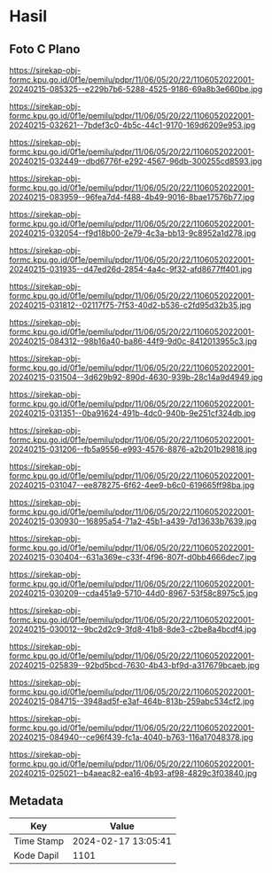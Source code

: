 # Hasil

## Foto C Plano

https://sirekap-obj-formc.kpu.go.id/0f1e/pemilu/pdpr/11/06/05/20/22/1106052022001-20240215-085325--e229b7b6-5288-4525-9186-69a8b3e660be.jpg

https://sirekap-obj-formc.kpu.go.id/0f1e/pemilu/pdpr/11/06/05/20/22/1106052022001-20240215-032621--7bdef3c0-4b5c-44c1-9170-169d6209e953.jpg

https://sirekap-obj-formc.kpu.go.id/0f1e/pemilu/pdpr/11/06/05/20/22/1106052022001-20240215-032449--dbd6776f-e292-4567-96db-300255cd8593.jpg

https://sirekap-obj-formc.kpu.go.id/0f1e/pemilu/pdpr/11/06/05/20/22/1106052022001-20240215-083959--96fea7d4-f488-4b49-9016-8bae17576b77.jpg

https://sirekap-obj-formc.kpu.go.id/0f1e/pemilu/pdpr/11/06/05/20/22/1106052022001-20240215-032054--f9d18b00-2e79-4c3a-bb13-9c8952a1d278.jpg

https://sirekap-obj-formc.kpu.go.id/0f1e/pemilu/pdpr/11/06/05/20/22/1106052022001-20240215-031935--d47ed26d-2854-4a4c-9f32-afd8677ff401.jpg

https://sirekap-obj-formc.kpu.go.id/0f1e/pemilu/pdpr/11/06/05/20/22/1106052022001-20240215-031812--02117f75-7f53-40d2-b536-c2fd95d32b35.jpg

https://sirekap-obj-formc.kpu.go.id/0f1e/pemilu/pdpr/11/06/05/20/22/1106052022001-20240215-084312--98b16a40-ba86-44f9-9d0c-8412013955c3.jpg

https://sirekap-obj-formc.kpu.go.id/0f1e/pemilu/pdpr/11/06/05/20/22/1106052022001-20240215-031504--3d629b92-890d-4630-939b-28c14a9d4949.jpg

https://sirekap-obj-formc.kpu.go.id/0f1e/pemilu/pdpr/11/06/05/20/22/1106052022001-20240215-031351--0ba91624-491b-4dc0-940b-9e251cf324db.jpg

https://sirekap-obj-formc.kpu.go.id/0f1e/pemilu/pdpr/11/06/05/20/22/1106052022001-20240215-031206--fb5a9556-e993-4576-8876-a2b201b29818.jpg

https://sirekap-obj-formc.kpu.go.id/0f1e/pemilu/pdpr/11/06/05/20/22/1106052022001-20240215-031047--ee878275-6f62-4ee9-b6c0-619665ff98ba.jpg

https://sirekap-obj-formc.kpu.go.id/0f1e/pemilu/pdpr/11/06/05/20/22/1106052022001-20240215-030930--16895a54-71a2-45b1-a439-7d13633b7639.jpg

https://sirekap-obj-formc.kpu.go.id/0f1e/pemilu/pdpr/11/06/05/20/22/1106052022001-20240215-030404--631a369e-c33f-4f96-807f-d0bb4666dec7.jpg

https://sirekap-obj-formc.kpu.go.id/0f1e/pemilu/pdpr/11/06/05/20/22/1106052022001-20240215-030209--cda451a9-5710-44d0-8967-53f58c8975c5.jpg

https://sirekap-obj-formc.kpu.go.id/0f1e/pemilu/pdpr/11/06/05/20/22/1106052022001-20240215-030012--9bc2d2c9-3fd8-41b8-8de3-c2be8a4bcdf4.jpg

https://sirekap-obj-formc.kpu.go.id/0f1e/pemilu/pdpr/11/06/05/20/22/1106052022001-20240215-025839--92bd5bcd-7630-4b43-bf9d-a317679bcaeb.jpg

https://sirekap-obj-formc.kpu.go.id/0f1e/pemilu/pdpr/11/06/05/20/22/1106052022001-20240215-084715--3948ad5f-e3af-464b-813b-259abc534cf2.jpg

https://sirekap-obj-formc.kpu.go.id/0f1e/pemilu/pdpr/11/06/05/20/22/1106052022001-20240215-084940--ce96f439-fc1a-4040-b763-116a17048378.jpg

https://sirekap-obj-formc.kpu.go.id/0f1e/pemilu/pdpr/11/06/05/20/22/1106052022001-20240215-025021--b4aeac82-ea16-4b93-af98-4829c3f03840.jpg


## Metadata

| Key        | Value               |
| ---------- | ------------------- |
| Time Stamp | 2024-02-17 13:05:41 |
| Kode Dapil | 1101                |



